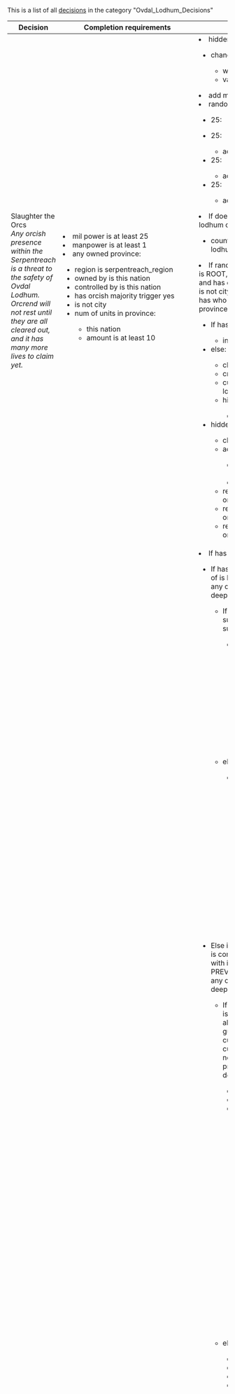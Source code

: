 This is a list of all [decisions](decisions.md) in the category "Ovdal_Lodhum_Decisions"

| Decision | Completion requirements | Effects | Requirements to appear |
| ----- | ------ | ----- | ------ |
| <a name="decision_orcrend_natives">Slaughter the Orcs</a><br />*Any orcish presence within the Serpentreach is a threat to the safety of Ovdal Lodhum. Orcrend will not rest until they are all cleared out, and it has many more lives to claim yet.* | <li>mil power is at least 25</li><li>manpower is at least 1</li><li>any owned province:</li><ul><li>region is serpentreach_region</li><li>owned by is this nation</li><li>controlled by is this nation</li><li>has orcish majority trigger yes</li><li>is not city</li><li>num of units in province:</li><ul><li>this nation</li><li>amount is at least 10</li></ul></ul> | <li>hidden effect:</li><ul><li>change variable:</li><ul><li>which = orcrend_natives_counter</li><li>value = 1</li></ul></ul><li>add mil power = -25</li><li>random list:</li><ul><li>25:</li><ul></ul><li>25:</li><ul><li>add manpower = -1</li></ul><li>25:</li><ul><li>add manpower = -2</li></ul><li>25:</li><ul><li>add manpower = -3</li></ul></ul><li>If does not have country modifier is lodhum orcrend:</li><ul><li>country gets the modifier lodhum_orcrend for 30 days</li></ul><li>If random owned province has owned by is ROOT, and  has controlled by is ROOT, and  has orcish majority trigger is yes, and  is not city, and  has num of units in province has who is ROOT, and num of units in province has amount is 10:</li><ul><li>If has province modifier is infested hold:</li><ul><li>infested hold clearing = yes</li></ul><li>else:</li><ul><li>change native ferocity = 5</li><li>create native = 1</li><li>custom tooltip = lodhum_remove_natives_tooltip</li><li>hidden effect:</li><ul><li>change native size = -100</li></ul></ul><li>hidden effect:</li><ul><li>change culture = garnet_dwarf</li><li>add permanent province modifier:</li><ul><li>name = dwarven_majority_primary</li><li>duration = -1</li></ul><li>remove province modifier = orcish_majority_coexisting</li><li>remove province modifier = orcish_majority_oppressed</li><li>remove province modifier = orcish_majority_integrated</li></ul></ul> | <li>Country is Ovdal Lodhum</li><li>has country flag [orcrend_decision_enabled](../flags/orcrend_decision_enabled.md)</li> |
| <a name="decision_encourage_woodelf_war">Enforce Unity</a><br />*It is vital to us that the Deepwoods be united under one banner as soon as possible, but our allies are hesitant to start any conflicts. Let us put some pressure on them to initiate their conquests.* | <li>dip power is at least 75</li><li>mil power is at least 25</li><li>if:</li><ul><li>limit:</li><ul><li>exists is Cyranvar</li></ul><li>alliance with is Cyranvar</li><li>I45:</li><ul><li>is not subject</li><li>is not at war</li><li>does not have any disaster</li><li>None of the following:</li><ul><li>war exhaustion is at least 2</li></ul><li>Any of the following:</li><ul><li>manpower percentage is at least 0.3</li><li>manpower is at least 20</li></ul><li>NOT:</li><ul><li>num of loans is at least 2</li></ul><li>NOT:</li><ul><li>overextension percentage is at least 0.3</li></ul><li>any neighbor country:</li><ul><li>None of the following:</li><ul><li>truce with is Cyranvar</li></ul><li>NOT:</li><ul><li>truce with is Ovdal Lodhum</li></ul><li>NOT:</li><ul><li>alliance with is Ovdal Lodhum</li></ul><li>any owned province:</li><ul><li>superregion is deepwoods_superregion</li></ul></ul></ul></ul><li>else:</li><ul><li>alliance with is Salla Ayeth</li><li>I33:</li><ul><li>is not subject</li><li>is not at war</li><li>does not have any disaster</li><li>None of the following:</li><ul><li>war exhaustion is at least 2</li></ul><li>Any of the following:</li><ul><li>manpower percentage is at least 0.3</li><li>manpower is at least 20</li></ul><li>NOT:</li><ul><li>num of loans is at least 2</li></ul><li>NOT:</li><ul><li>overextension percentage is at least 0.3</li></ul><li>any neighbor country:</li><ul><li>None of the following:</li><ul><li>truce with is Salla Ayeth</li></ul><li>NOT:</li><ul><li>truce with is Ovdal Lodhum</li></ul><li>NOT:</li><ul><li>alliance with is Ovdal Lodhum</li></ul><li>any owned province:</li><ul><li>superregion is deepwoods_superregion</li></ul></ul></ul></ul> | <li>If has exists is I45:</li><ul><li>If has I45 has tag is H77, and is subject of is H77; and any neighbor country has any owned province has superregion is deepwoods superregion:</li><ul><li>If has any owned province has superregion is deepwoods superregion:</li><ul><li>If every owned province has superregion is deepwoods superregion:</li><ul><li>ROOT:</li><ul><li>add adm power = 50</li><li>add dip power = 50</li><li>add mil power = 50</li></ul><li>hidden effect:</li><ul><li>remove core = ROOT</li><li>add core = I45</li></ul><li>cede province = I45</li></ul></ul><li>else:</li><ul><li>If random subject country has any owned province has superregion is deepwoods superregion:</li><ul><li>If every owned province has superregion is deepwoods superregion:</li><ul><li>ROOT:</li><ul><li>add adm power = 50</li><li>add dip power = 50</li><li>add mil power = 50</li></ul><li>hidden effect:</li><ul><li>remove core = PREV</li><li>remove core = ROOT</li><li>add core = I45</li></ul><li>cede province = I45</li></ul></ul></ul></ul><li>Else if has I45 has any neighbor country is controlled by the AI, and has alliance with is PREV, and has guaranteed by is PREV; and any neighbor country has any owned province has superregion is deepwoods superregion:</li><ul><li>If has I45 has any neighbor country is controlled by the AI, and has alliance with is PREV, and has guaranteed by is PREV; and has culture is orcish is yes, and has culture is goblin is yes; and any neighbor country has any owned province has superregion is deepwoods superregion:</li><ul><li>add dip power = -75</li><li>add mil power = -25</li><li>I45:</li><ul><li>If random neighbor country is controlled by the AI, and has alliance with is PREV, and has guaranteed by is PREV; and has culture is orcish is yes, and has culture is goblin is yes; and  has any owned province has superregion is deepwoods superregion:</li><ul><li>I45:</li><ul><li>declare war with cb:</li><ul><li>who = PREV</li><li>casus belli = cb_civ_vs_monster</li></ul></ul></ul><li>custom tooltip = lodhum_join_war_tooltip</li><li>hidden effect:</li><ul><li>every ally:</li><ul><li>join all offensive wars of = I45</li></ul></ul></ul></ul><li>else:</li><ul><li>add adm power = -25</li><li>add dip power = -100</li><li>add mil power = -25</li><li>I45:</li><ul><li>If random neighbor country is controlled by the AI, and has alliance with is PREV, and has guaranteed by is PREV; and  has any owned province has superregion is deepwoods superregion:</li><ul><li>If has num of cities is 2:</li><ul><li>If has num of cities is 3:</li><ul><li>add truce with = I45</li></ul><li>If random owned province has any neighbor province has owned by is I45:</li><ul><li>hidden effect:</li><ul><li>remove core = PREV</li></ul><li>cede province = I45</li></ul><li>If random owned province has any neighbor province has owned by is I45:</li><ul><li>hidden effect:</li><ul><li>remove core = PREV</li></ul><li>cede province = I45</li></ul></ul><li>else:</li><ul><li>If random owned province has any neighbor province has owned by is I45:</li><ul><li>hidden effect:</li><ul><li>remove core = PREV</li></ul><li>cede province = I45</li></ul></ul></ul></ul></ul></ul><li>else:</li><ul><li>add dip power = -75</li><li>add mil power = -25</li><li>I45:</li><ul><li>If random neighbor country does not have truce with is I45; and does not have truce with is H77; and does not have alliance with is H77; and  has any owned province has superregion is deepwoods superregion:</li><ul><li>If has country modifier is monstrous nation:</li><ul><li>I45:</li><ul><li>declare war with cb:</li><ul><li>who = PREV</li><li>casus belli = cb_civ_vs_monster</li></ul></ul></ul><li>else:</li><ul><li>I45:</li><ul><li>declare war with cb:</li><ul><li>who = PREV</li><li>casus belli = cb_annex</li></ul></ul></ul></ul><li>custom tooltip = lodhum_join_war_tooltip</li><li>hidden effect:</li><ul><li>every ally:</li><ul><li>join all offensive wars of = I45</li></ul></ul></ul></ul></ul><li>else:</li><ul><li>If has I33 has tag is H77, and is subject of is H77; and any neighbor country has any owned province has superregion is deepwoods superregion:</li><ul><li>If has any owned province has superregion is deepwoods superregion:</li><ul><li>If every owned province has superregion is deepwoods superregion:</li><ul><li>ROOT:</li><ul><li>add adm power = 50</li><li>add dip power = 50</li><li>add mil power = 50</li></ul><li>hidden effect:</li><ul><li>remove core = ROOT</li><li>add core = I33</li></ul><li>cede province = I33</li></ul></ul><li>else:</li><ul><li>If random subject country has any owned province has superregion is deepwoods superregion:</li><ul><li>If every owned province has superregion is deepwoods superregion:</li><ul><li>ROOT:</li><ul><li>add adm power = 50</li><li>add dip power = 50</li><li>add mil power = 50</li></ul><li>hidden effect:</li><ul><li>remove core = PREV</li><li>remove core = ROOT</li><li>add core = I33</li></ul><li>cede province = I33</li></ul></ul></ul></ul><li>Else if has I33 has any neighbor country is controlled by the AI, and has alliance with is PREV, and has guaranteed by is PREV; and any neighbor country has any owned province has superregion is deepwoods superregion:</li><ul><li>If has I33 has any neighbor country is controlled by the AI, and has alliance with is PREV, and has guaranteed by is PREV; and has culture is orcish is yes, and has culture is goblin is yes; and any neighbor country has any owned province has superregion is deepwoods superregion:</li><ul><li>add dip power = -75</li><li>add mil power = -25</li><li>I33:</li><ul><li>If random neighbor country is controlled by the AI, and has alliance with is PREV, and has guaranteed by is PREV; and has culture is orcish is yes, and has culture is goblin is yes; and  has any owned province has superregion is deepwoods superregion:</li><ul><li>I33:</li><ul><li>declare war with cb:</li><ul><li>who = PREV</li><li>casus belli = cb_civ_vs_monster</li></ul></ul></ul><li>custom tooltip = lodhum_join_war_tooltip</li><li>hidden effect:</li><ul><li>every ally:</li><ul><li>join all offensive wars of = I33</li></ul></ul></ul></ul><li>else:</li><ul><li>add adm power = -25</li><li>add dip power = -100</li><li>add mil power = -25</li><li>I33:</li><ul><li>If random neighbor country is controlled by the AI, and has alliance with is PREV, and has guaranteed by is PREV; and  has any owned province has superregion is deepwoods superregion:</li><ul><li>If has num of cities is 2:</li><ul><li>If has num of cities is 3:</li><ul><li>add truce with = I33</li></ul><li>If random owned province has any neighbor province has owned by is I33:</li><ul><li>hidden effect:</li><ul><li>remove core = PREV</li></ul><li>cede province = I33</li></ul><li>If random owned province has any neighbor province has owned by is I33:</li><ul><li>hidden effect:</li><ul><li>remove core = PREV</li></ul><li>cede province = I33</li></ul></ul><li>else:</li><ul><li>random owned province:</li><ul><li>hidden effect:</li><ul><li>remove core = PREV</li></ul><li>cede province = I33</li></ul></ul></ul></ul></ul></ul><li>else:</li><ul><li>add dip power = -75</li><li>add mil power = -25</li><li>I33:</li><ul><li>If random neighbor country does not have truce with is I33; and does not have truce with is H77; and does not have alliance with is H77; and  has any owned province has superregion is deepwoods superregion:</li><ul><li>If has country modifier is monstrous nation:</li><ul><li>I33:</li><ul><li>declare war with cb:</li><ul><li>who = PREV</li><li>casus belli = cb_civ_vs_monster</li></ul></ul></ul><li>else:</li><ul><li>I33:</li><ul><li>declare war with cb:</li><ul><li>who = PREV</li><li>casus belli = cb_annex</li></ul></ul></ul></ul><li>custom tooltip = lodhum_join_war_tooltip</li><li>hidden effect:</li><ul><li>every ally:</li><ul><li>join all offensive wars of = I33</li></ul></ul></ul></ul></ul> | <li>Country is Ovdal Lodhum</li><li>None of the following:</li><ul><li>mission completed is lodhum_united_realm</li></ul><li>mission completed is lodhum_united_greentide</li> |
| <a name="decision_encourage_gelkalis_war">Impose Love</a><br />*We need Gelkalis to secure their homeland, but so far they have been loath to act decisively. Let us force their hand, and start this war in their stead.* | <li>dip power is at least 75</li><li>mil power is at least 25</li><li>alliance with is Gelkalis</li><li>F26:</li><ul><li>is not subject</li><li>is not at war</li><li>does not have any disaster</li><li>None of the following:</li><ul><li>war exhaustion is at least 2</li></ul><li>Any of the following:</li><ul><li>manpower percentage is at least 0.3</li><li>manpower is at least 20</li></ul><li>NOT:</li><ul><li>num of loans is at least 2</li></ul><li>NOT:</li><ul><li>overextension percentage is at least 0.3</li></ul><li>any neighbor country:</li><ul><li>None of the following:</li><ul><li>truce with is Gelkalis</li></ul><li>NOT:</li><ul><li>truce with is Ovdal Lodhum</li></ul><li>NOT:</li><ul><li>alliance with is Ovdal Lodhum</li></ul><li>any owned province:</li><ul><li>Any of the following:</li><ul><li>is core is Gelkalis</li><li>province id is at least 652</li><li>province id  is at least 650</li></ul></ul></ul></ul> | <li>If has F26 has tag is H77, and is subject of is H77; and any neighbor country is core is F26, and has province id is 652, and has province id is 650:</li><ul><li>If is core is F26, and has province id is 652, and has province id is 650:</li><ul><li>If every owned province is core is F26, and has province id is 652, and has province id is 650:</li><ul><li>ROOT:</li><ul><li>add adm power = 50</li><li>add dip power = 50</li><li>add mil power = 50</li></ul><li>hidden effect:</li><ul><li>remove core = ROOT</li><li>add core = F26</li></ul><li>cede province = F26</li></ul></ul><li>else:</li><ul><li>If random subject country is core is F26, and has province id is 652, and has province id is 650:</li><ul><li>If every owned province is core is F26, and has province id is 652, and has province id is 650:</li><ul><li>ROOT:</li><ul><li>add adm power = 50</li><li>add dip power = 50</li><li>add mil power = 50</li></ul><li>hidden effect:</li><ul><li>remove core = PREV</li><li>remove core = ROOT</li><li>add core = F26</li></ul><li>cede province = F26</li></ul></ul></ul></ul><li>Else if has F26 has any neighbor country is controlled by the AI, and has alliance with is F26, and has guaranteed by is F26, and has alliance with is I45, and has guaranteed by is I45, and has alliance with is F23, and has guaranteed by is F23; and any neighbor country is core is F26, and has province id is 652, and has province id is 650:</li><ul><li>add adm power = -25</li><li>add dip power = -100</li><li>add mil power = -25</li><li>F26:</li><ul><li>If random neighbor country is controlled by the AI, and has alliance with is F26, and has guaranteed by is F26, and has alliance with is I45, and has guaranteed by is I45, and has alliance with is F23, and has guaranteed by is F23; and  is core is F26, and has province id is 652, and has province id is 650:</li><ul><li>If has num of cities is 2:</li><ul><li>If has num of cities is 3:</li><ul><li>add truce with = F26</li></ul><li>If random owned province has any neighbor province has owned by is F26:</li><ul><li>hidden effect:</li><ul><li>remove core = PREV</li></ul><li>cede province = F26</li></ul><li>If random owned province has any neighbor province has owned by is F26:</li><ul><li>hidden effect:</li><ul><li>remove core = PREV</li></ul><li>cede province = F26</li></ul></ul><li>else:</li><ul><li>If random owned province has any neighbor province has owned by is F26:</li><ul><li>hidden effect:</li><ul><li>remove core = PREV</li></ul><li>cede province = F26</li></ul></ul></ul></ul></ul><li>Else if has F26 has any neighbor country is controlled by the AI, and has tag is I45, and is subject of is I45, and has tag is F23, and is subject of is F23; and any neighbor country is core is F26, and has province id is 652, and has province id is 650:</li><ul><li>add adm power = -75</li><li>F26:</li><ul><li>If random neighbor country is controlled by the AI, and has tag is I45, and is subject of is I45, and has tag is F23, and is subject of is F23; and  is core is F26, and has province id is 652, and has province id is 650:</li><ul><li>If every owned province is core is F26, and has province id is 652, and has province id is 650:</li><ul><li>hidden effect:</li><ul><li>remove core = PREV</li></ul><li>cede province = F26</li></ul></ul></ul></ul><li>else:</li><ul><li>add dip power = -75</li><li>add mil power = -25</li><li>F26:</li><ul><li>If random neighbor country does not have truce with is F26; and does not have truce with is H77; and does not have alliance with is H77; and  is core is F26, and has province id is 652, and has province id is 650:</li><ul><li>If has country modifier is monstrous nation:</li><ul><li>F26:</li><ul><li>declare war with cb:</li><ul><li>who = PREV</li><li>casus belli = cb_civ_vs_monster</li></ul></ul></ul><li>else:</li><ul><li>F26:</li><ul><li>declare war with cb:</li><ul><li>who = PREV</li><li>casus belli = cb_annex</li></ul></ul></ul></ul><li>hidden effect:</li><ul><li>every ally:</li><ul><li>join all offensive wars of = F26</li></ul></ul></ul><li>custom tooltip = lodhum_join_war_tooltip</li></ul> | <li>Country is Ovdal Lodhum</li><li>None of the following:</li><ul><li>mission completed is lodhum_yesterdays_enemy</li></ul><li>mission completed is lodhum_slaves</li> |
| <a name="decision_encourage_tungr_war">Link our Hearts</a><br />*So long as Ovdal Tûngr does not have full control over its hinterlands, our gateway into the Divenhal remains tenuous. If they are not willing to press the issue, we need to press it ourselves.* | <li>dip power is at least 75</li><li>mil power is at least 25</li><li>alliance with is Ovdal Tungr</li><li>F23:</li><ul><li>is not subject</li><li>is not at war</li><li>does not have any disaster</li><li>None of the following:</li><ul><li>war exhaustion is at least 2</li></ul><li>Any of the following:</li><ul><li>manpower percentage is at least 0.3</li><li>manpower is at least 20</li></ul><li>NOT:</li><ul><li>num of loans is at least 2</li></ul><li>NOT:</li><ul><li>overextension percentage is at least 0.3</li></ul><li>any neighbor country:</li><ul><li>None of the following:</li><ul><li>truce with is Ovdal Tungr</li></ul><li>NOT:</li><ul><li>truce with is Ovdal Lodhum</li></ul><li>NOT:</li><ul><li>alliance with is Ovdal Lodhum</li></ul><li>any owned province:</li><ul><li>is permanent claim is Ovdal Tungr</li><li>None of the following:</li><ul><li>province id is at least 533</li></ul></ul></ul></ul> | <li>If has F23 has tag is H77, and is subject of is H77; and any neighbor country has province id is 528, and has province id is 520, and has area is south overmarch area, and has area is east overmarch area, and has AND has area is magairous area, and does not have province id is 533:</li><ul><li>If has province id is 528, and has province id is 520, and has area is south overmarch area, and has area is east overmarch area, and has AND has area is magairous area, and does not have province id is 533:</li><ul><li>If every owned province has province id is 528, and has province id is 520, and has area is south overmarch area, and has area is east overmarch area, and has AND has area is magairous area, and does not have province id is 533:</li><ul><li>ROOT:</li><ul><li>add adm power = 50</li><li>add dip power = 50</li><li>add mil power = 50</li></ul><li>hidden effect:</li><ul><li>remove core = ROOT</li><li>add core = F23</li></ul><li>cede province = F23</li></ul></ul><li>else:</li><ul><li>If random subject country has province id is 528, and has province id is 520, and has area is south overmarch area, and has area is east overmarch area, and has AND has area is magairous area, and does not have province id is 533:</li><ul><li>If every owned province has province id is 528, and has province id is 520, and has area is south overmarch area, and has area is east overmarch area, and has AND has area is magairous area, and does not have province id is 533:</li><ul><li>ROOT:</li><ul><li>add adm power = 50</li><li>add dip power = 50</li><li>add mil power = 50</li></ul><li>hidden effect:</li><ul><li>remove core = PREV</li><li>remove core = ROOT</li><li>add core = F23</li></ul><li>cede province = F23</li></ul></ul></ul></ul><li>Else if has F23 has any neighbor country is controlled by the AI, and has alliance with is F26, and has guaranteed by is F26, and has alliance with is I45, and has guaranteed by is I45, and has alliance with is F23, and has guaranteed by is F23; and any neighbor country has province id is 528, and has province id is 520, and has area is south overmarch area, and has area is east overmarch area, and has AND has area is magairous area, and does not have province id is 533:</li><ul><li>add adm power = -25</li><li>add dip power = -100</li><li>add mil power = -25</li><li>F23:</li><ul><li>If random neighbor country is controlled by the AI, and has alliance with is F26, and has guaranteed by is F26, and has alliance with is I45, and has guaranteed by is I45, and has alliance with is F23, and has guaranteed by is F23; and  has province id is 528, and has province id is 520, and has area is south overmarch area, and has area is east overmarch area, and has AND has area is magairous area, and does not have province id is 533:</li><ul><li>If has num of cities is 2:</li><ul><li>If has num of cities is 3:</li><ul><li>add truce with = F23</li></ul><li>If random owned province has any neighbor province has owned by is F23:</li><ul><li>hidden effect:</li><ul><li>remove core = PREV</li></ul><li>cede province = F23</li></ul><li>If random owned province has any neighbor province has owned by is F23:</li><ul><li>hidden effect:</li><ul><li>remove core = PREV</li></ul><li>cede province = F23</li></ul></ul><li>else:</li><ul><li>If random owned province has any neighbor province has owned by is F23:</li><ul><li>hidden effect:</li><ul><li>remove core = PREV</li></ul><li>cede province = F23</li></ul></ul></ul></ul></ul><li>Else if has F23 has any neighbor country is controlled by the AI, and has tag is I45, and is subject of is I45, and has tag is F26, and is subject of is F26, and has tag is F27, and is subject of is F27; and any neighbor country has province id is 528, and has province id is 520, and has area is south overmarch area, and has area is east overmarch area, and has AND has area is magairous area, and does not have province id is 533:</li><ul><li>add adm power = -75</li><li>F23:</li><ul><li>If random neighbor country is controlled by the AI, and has tag is I45, and is subject of is I45, and has tag is F26, and is subject of is F26, and has tag is F27, and is subject of is F27; and  has province id is 528, and has province id is 520, and has area is south overmarch area, and has area is east overmarch area, and has AND has area is magairous area, and does not have province id is 533:</li><ul><li>If every owned province has province id is 528, and has province id is 520, and has area is south overmarch area, and has area is east overmarch area, and has AND has area is magairous area, and does not have province id is 533:</li><ul><li>hidden effect:</li><ul><li>remove core = PREV</li></ul><li>cede province = F23</li></ul></ul></ul></ul><li>else:</li><ul><li>add dip power = -75</li><li>add mil power = -25</li><li>F23:</li><ul><li>If random neighbor country does not have truce with is F23; and does not have truce with is H77; and does not have alliance with is H77; and  has province id is 528, and has province id is 520, and has area is south overmarch area, and has area is east overmarch area, and has AND has area is magairous area, and does not have province id is 533:</li><ul><li>If has country modifier is monstrous nation:</li><ul><li>F23:</li><ul><li>declare war with cb:</li><ul><li>who = PREV</li><li>casus belli = cb_civ_vs_monster</li></ul></ul></ul><li>else:</li><ul><li>F23:</li><ul><li>declare war with cb:</li><ul><li>who = PREV</li><li>casus belli = cb_annex</li></ul></ul></ul></ul><li>hidden effect:</li><ul><li>every ally:</li><ul><li>join all offensive wars of = F23</li></ul></ul></ul><li>custom tooltip = lodhum_join_war_tooltip</li></ul> | <li>Country is Ovdal Lodhum</li><li>None of the following:</li><ul><li>mission completed is lodhum_western_port</li></ul><li>mission completed is lodhum_copper_dwarves</li> |
